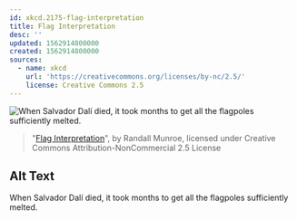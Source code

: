 ```yaml
---
id: xkcd.2175-flag-interpretation
title: Flag Interpretation
desc: ''
updated: 1562914800000
created: 1562914800000
sources:
  - name: xkcd
    url: 'https://creativecommons.org/licenses/by-nc/2.5/'
    license: Creative Commons 2.5
---
```

![When Salvador Dalí died, it took months to get all the flagpoles sufficiently melted.](https://imgs.xkcd.com/comics/flag_interpretation.png)
> "[Flag Interpretation](https://xkcd.com/2175/)", by Randall Munroe, licensed under Creative Commons Attribution-NonCommercial 2.5 License

## Alt Text
When Salvador Dalí died, it took months to get all the flagpoles sufficiently melted.
